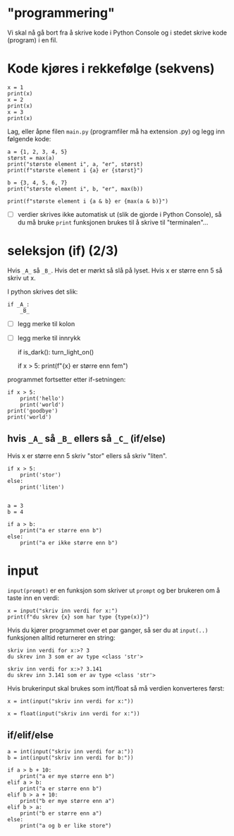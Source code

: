 # "programmering"

Vi skal nå gå bort fra å skrive kode i Python Console og i stedet skrive 
kode (program) i en fil.

# Kode kjøres i rekkefølge (sekvens)

    x = 1
    print(x)
    x = 2 
    print(x)
    x = 3
    print(x)

Lag, eller åpne filen `main.py` (programfiler må ha extension .py) og legg inn
følgende kode:

    a = {1, 2, 3, 4, 5}
    størst = max(a)
    print("største element i", a, "er", størst)
    print(f"største element i {a} er {størst}")
    
    b = {3, 4, 5, 6, 7}
    print("største element i", b, "er", max(b))
    
    print(f"største element i {a & b} er {max(a & b)}")

- [ ] verdier skrives ikke automatisk ut (slik de gjorde i Python Console), så 
      du må bruke `print` funksjonen brukes til å skrive til "terminalen"...


# seleksjon (if) (2/3)

Hvis `_A_` så `_B_`.
Hvis det er mørkt så slå på lyset.
Hvis x er større enn 5 så skriv ut x.

I python skrives det slik:

    if _A_:
        _B_
   
- [ ] legg merke til kolon
- [ ] legg merke til innrykk


    if is_dark():
        turn_light_on()
        
    if x > 5:
        print(f"{x} er større enn fem")

programmet fortsetter etter if-setningen:

    if x > 5:
        print('hello')
        print('world')
    print('goodbye')
    print('world')
        

## hvis `_A_` så `_B_` ellers så `_C_`  (if/else)

Hvis x er større enn 5 skriv "stor" ellers så skriv "liten".

    if x > 5:
        print('stor')
    else:
        print('liten')


    a = 3
    b = 4
    
    if a > b:
        print("a er større enn b")
    else:
        print("a er ikke større enn b")    


# input

`input(prompt)` er en funksjon som skriver ut `prompt` og ber brukeren om å taste inn 
en verdi:

    x = input("skriv inn verdi for x:")
    print(f"du skrev {x} som har type {type(x)}")

Hvis du kjører programmet over et par ganger, så ser du at `input(..)` funksjonen alltid
returnerer en string:
    
    skriv inn verdi for x:>? 3
    du skrev inn 3 som er av type <class 'str'>

    skriv inn verdi for x:>? 3.141
    du skrev inn 3.141 som er av type <class 'str'>

Hvis brukerinput skal brukes som int/float så må verdien konverteres først:

    x = int(input("skriv inn verdi for x:"))

    x = float(input("skriv inn verdi for x:"))

## if/elif/else

    a = int(input("skriv inn verdi for a:"))
    b = int(input("skriv inn verdi for b:"))
    
    if a > b + 10:
        print("a er mye større enn b")
    elif a > b:
        print("a er større enn b")
    elif b > a + 10:
        print("b er mye større enn a")
    elif b > a:
        print("b er større enn a")
    else:
        print("a og b er like store")    
